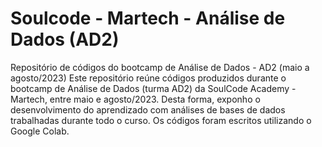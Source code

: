 # Soulcode - Martech - Análise de Dados (AD2)
Repositório de códigos do bootcamp de Análise de Dados - AD2 (maio a agosto/2023)
Este repositório reúne códigos produzidos durante o bootcamp de Análise de Dados (turma AD2) da SoulCode Academy - Martech, entre maio e agosto/2023.
Desta forma, exponho o desenvolvimento do aprendizado com análises de bases de dados trabalhadas durante todo o curso.
Os códigos foram escritos utilizando o Google Colab.
